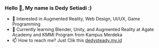 ### Hello 👋, My name is Dedy Setiadi :)

- 👀 Interested in Augmented Reality, Web Design, UI/UX, Game Programming
- 📖 Currently learning Blender, Unity, and Augmented Reality at Agate Academy and KMMI Program from Kampus Merdeka
- 📫 How to reach me? Just Clik this <a href="Dedysteady.my.id">dedysteady.my.id</a>
